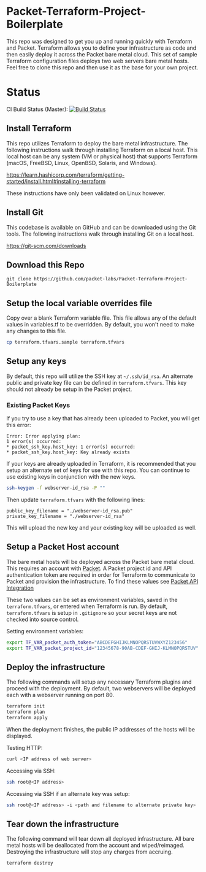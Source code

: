 # Packet-Terraform-Project-Boilerplate

This repo was designed to get you up and running quickly with Terraform and Packet. Terraform allows you to define
your infrastructure as code and then easily deploy it across the Packet bare metal cloud. This set of sample
Terraform configuration files deploys two web servers bare metal hosts. Feel free to clone this repo and then use 
it as the base for your own project.

# Status

CI Build Status (Master): [![Build Status](https://cloud.drone.io/api/badges/packet-labs/Packet-Terraform-Project-Boilerplate/status.svg?branch=master)](https://cloud.drone.io/packet-labs/Packet-Terraform-Project-Boilerplate/?branch=master)


## Install Terraform

This repo utilizes Terraform to deploy the bare metal infrastructure. The following instructions
walk through installing Terraform on a local host. This local host can be any system (VM or physical host)
that supports Terraform (macOS, FreeBSD, Linux, OpenBSD, Solaris, and Windows).

https://learn.hashicorp.com/terraform/getting-started/install.html#installing-terraform

These instructions have only been validated on Linux however.

## Install Git

This codebase is available on GitHub and can be downloaded using the Git tools. The following
instructions walk through installing Git on a local host.

https://git-scm.com/downloads

## Download this Repo

```
git clone https://github.com/packet-labs/Packet-Terraform-Project-Boilerplate
```

## Setup the local variable overrides file

Copy over a blank Terraform variable file. This file allows any of the default
values in variables.tf to be overridden. By default, you won't need to make any 
changes to this file.

```bash
cp terraform.tfvars.sample terraform.tfvars
```

## Setup any keys

By default, this repo will utilize the SSH key at `~/.ssh/id_rsa`. An alternate public and private key
file can be defined in `terraform.tfvars`. This key should not already be setup in the Packet project.

### Existing Packet Keys

If you try to use a key that has already been uploaded to Packet, you will get this error:

```
Error: Error applying plan:
1 error(s) occurred:
* packet_ssh_key.host_key: 1 error(s) occurred:
* packet_ssh_key.host_key: Key already exists
```

If your keys are already uploaded in Terraform, it is recommended that you setup an alternate set of keys
for use with this repo. You can continue to use existing keys in conjunction with the new keys.

```bash
ssh-keygen -f webserver-id_rsa -P ""
```

Then update `terraform.tfvars` with the following lines:

```
public_key_filename = "./webserver-id_rsa.pub"
private_key_filename = "./webserver-id_rsa"
```

This will upload the new key and your existing key will be uploaded as well.

## Setup a Packet Host account

The bare metal hosts will be deployed across the Packet bare metal cloud. This requires an account
with [Packet](https://www.packet.com). A Packet project id and
API authentication token are required in order for Terraform to communicate to Packet and provision
the infrastructure. 
To find these values see [Packet API Integration](https://support.packet.com/kb/articles/api-integrations)

These two values can be set as environment variables, saved in the `terraform.tfvars`, or entered
when Terraform is run. By default, `terraform.tfvars` is setup in `.gitignore` so your secret keys
are not checked into source control.

Setting environment variables:
```bash
export TF_VAR_packet_auth_token="ABCDEFGHIJKLMNOPQRSTUVWXYZ123456"
export TF_VAR_packet_project_id="12345678-90AB-CDEF-GHIJ-KLMNOPQRSTUV"
```

## Deploy the infrastructure

The following commands will setup any necessary Terraform plugins and proceed with the deployment.
By default, two webservers will be deployed each with a webserver running on port 80.

```bash
terraform init
terraform plan
terraform apply
```

When the deployment finishes, the public IP addresses of the hosts will be displayed.

Testing HTTP:
```bash
curl <IP address of web server>
```

Accessing via SSH:
```bash
ssh root@<IP address>
```

Accessing via SSH if an alternate key was setup:
```bash
ssh root@<IP address> -i <path and filename to alternate private key>
```

## Tear down the infrastructure

The following command will tear down all deployed infrastructure. All bare metal hosts will be
deallocated from the account and wiped/reimaged. Destroying the infrastructure will stop any
charges from accruing.

```bash
terraform destroy
```
